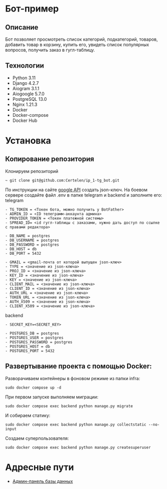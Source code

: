 # Бот-пример
## Описание
Бот позволяет просмотреть список категорий, подкатегорий, товаров, добавить товар в корзину, купить его, увидеть список популярных вопросов, получить заказ в гугл-таблицу.

## Технологии
- Python 3.11
- Django 4.2.7
- Aiogram 3.1.1
- Aiogoogle 5.7.0
- PostgreSQL 13.0
- Nginx 1.21.3
- Docker
- Docker-compose
- Docker Hub

# Установка
## Копирование репозитория
Клонируем репозиторий
```
~ git clone git@github.com:Certelen/ip_1-tg_bot.git
```
По инструкции на сайте [google API](https://developers.google.com/sheets/api/quickstart/python?hl=en) создать json-ключ.
На боевом сервере создайте файл .env в папке telegram и backend и заполните его:
telegram
```
- TG_TOKEN = <Токен бота, можно получить у BotFather>
- ADMIN_ID = <ID телеграмм-аккаунта админа>
- PROVIDER_TOKEN = <Токен платежной системы>
- SPREAD_ID= <id гугл-таблицы с заказами, нужно дать доступ по ссылке с правами редактора>

- DB_NAME = postgres
- DB_USERNAME = postgres
- DB_PASSWORD = postgres
- DB_HOST = db
- DB_PORT = 5432

- GMAIL = <gmail-почта от которой выпущен json-ключ>
- TYPE = <значение из json-ключа>
- PROJ_ID = <значение из json-ключа>
- KEY_ID = <значение из json-ключа>
- KEY = <значение из json-ключа>
- CLIENT_MAIL = <значение из json-ключа>
- CLIENT_ID = <значение из json-ключа>
- AUTH_URL = <значение из json-ключа>
- TOKEN_URL = <значение из json-ключа>
- AUTH_X509 = <значение из json-ключа>
- CLIENT_X509 = <значение из json-ключа>
```

backend
```
- SECRET_KEY=<SECRET_KEY>

- POSTGRES_DB = postgres
- POSTGRES_USER = postgres
- POSTGRES_PASSWORD = postgres
- POSTGRES_HOST = db
- POSTGRES_PORT = 5432

```

## Развертывание проекта с помощью Docker:
Разворачиваем контейнеры в фоновом режиме из папки infra:
```
sudo docker compose up -d
```
При первом запуске выполняем миграции:
```
sudo docker compose exec backend python manage.py migrate
```
И собираем статику:
```
sudo docker compose exec backend python manage.py collectstatic --no-input
```
Создаем суперпользователя:
```
sudo docker compose exec backend python manage.py createsuperuser
```

# Адресные пути
- [Админ-панель базы данных](http://127.0.0.1/admin)
